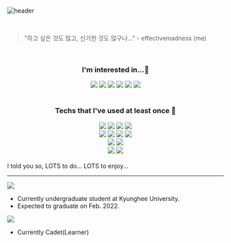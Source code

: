 ![header](https://capsule-render.vercel.app/api?type=waving&color=auto&height=400&section=header&text=effectivemadness&fontSize=50)


 <br />

> "하고 싶은 것도 많고, 신기한 것도 많구나..." - effectivemadness (me)

 <br />

<h3 align='center'> I'm interested in...🤔  </h3>
<div align='center'>
<img src="https://img.shields.io/badge/Linux-blue?style=flat&logo=Linux&logoColor=white"/> 
<img src="https://img.shields.io/badge/Network-green?style=flat"/> 
<img src="https://img.shields.io/badge/ML-yellow?style=flat"/> 
<img src="https://img.shields.io/badge/IoT/HomeAutomation-red?style=flat"/> 
<img src="https://img.shields.io/badge/Photography-yellowgreen?style=flat"/> 
<img src="https://img.shields.io/badge/Video Editing-lightgrey?style=flat"/> 
 </div>

 <br />

 <h3 align='center'> Techs that I've used at least once 🔭 </h3>
<div align='center'>
<img src="https://img.shields.io/badge/Python-blue?style=flat&logo=Python&logoColor=white"/>
<img src="https://img.shields.io/badge/C/C++-yellow?style=flat&logo=C%2B%2B&logoColor=white"/> 
<img src="https://img.shields.io/badge/CSS-red?style=flat&logo=CSS3&logoColor=white"/> 
<img src="https://img.shields.io/badge/Javascript-yellow?style=flat&logo=Javascript&logoColor=white"/> <br/> 
<img src="https://img.shields.io/badge/Tensorflow(.js)-yellow?style=flat&logo=Tensorflow&logoColor=white"/> 
<img src="https://img.shields.io/badge/Pytorch-orange?style=flat&logo=Pytorch&logoColor=white"/> 
<img src="https://img.shields.io/badge/Flask-blue?style=flat&logo=Flask&logoColor=white"/> 
<img src="https://img.shields.io/badge/MQTT-gray?style=flat&logo=Eclipse Mosquitto&logoColor=white"/> 
<br/>
<img src="https://img.shields.io/badge/Docker-blue?style=flat&logo=Docker&logoColor=white"/> 
<img src="https://img.shields.io/badge/AWS-yellow?style=flat&logo=Amazon AWS&logoColor=white"/>
<br/>
<img src="https://img.shields.io/badge/Raspberry Pi-red?style=flat&logo=Raspberry Pi&logoColor=white"/>
<img src="https://img.shields.io/badge/Arduino(or compatible board)-lightgrey?style=flat&logo=Arduino&logoColor=white"/>
 </div>
<br />
I told you so, LOTS to do... LOTS to enjoy...

---
<img src="https://img.shields.io/badge/Kyunghee University-A40F16?style=flat-square"/>

+ Currently undergraduate student at Kyunghee University.
+ Expected to graduate on Feb. 2022.

<img src="https://img.shields.io/badge/42Seoul-grey?style=flat-square&logo=42&logoColor=white"/>

+ Currently Cadet(Learner)
<!--
**effectivemadness/effectivemadness** is a ✨ _special_ ✨ repository because its `README.md` (this file) appears on your GitHub profile.

Here are some ideas to get you started:

- 🔭 I’m currently working on ...
- 🌱 I’m currently learning ...
- 👯 I’m looking to collaborate on ...
- 🤔 I’m looking for help with ...
- 💬 Ask me about ...
- 📫 How to reach me: ...
- 😄 Pronouns: ...
- ⚡ Fun fact: ...
-->
